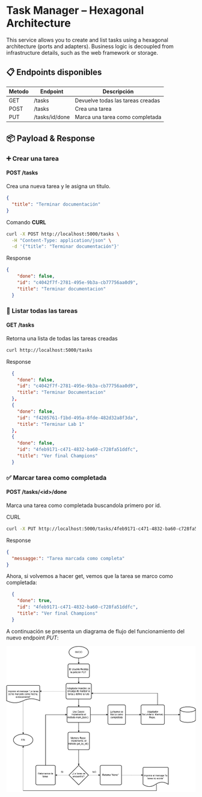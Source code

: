 # Task Manager – Hexagonal Architecture

This service allows you to create and list tasks using a hexagonal architecture (ports and adapters). Business logic is decoupled from infrastructure details, such as the web framework or storage.


## 📋 Endpoints disponibles
|Metodo|Endpoint|Descripción|
|------|--------|-----------|
|GET   |/tasks  |Devuelve todas las tareas creadas|
|POST  |/tasks  |Crea una tarea|
|PUT   |/tasks/id/done|Marca una tarea como completada|

## 📦 Payload & Response
### ➕ Crear una tarea
#### POST /tasks

Crea una nueva tarea y le asigna un titulo.
```json
{
  "title": "Terminar documentación"
}
```

Comando **CURL**
```bash
curl -X POST http://localhost:5000/tasks \
  -H "Content-Type: application/json" \
  -d '{"title": "Terminar documentación"}'
```
Response

```json
{
    "done": false,
    "id": "c4042f7f-2781-495e-9b3a-cb77756aa0d9",
    "title": "Terminar documentacion"
  }
```

### 📄 Listar todas las tareas

#### GET /tasks
Retorna una lista de todas las tareas creadas

```bash
curl http://localhost:5000/tasks
```

Response
```json
  {
    "done": false,
    "id": "c4042f7f-2781-495e-9b3a-cb77756aa0d9",
    "title": "Terminar Documentacion"
  },
  {
    "done": false,
    "id": "f4205761-f1bd-495a-8fde-482d32a8f3da",
    "title": "Terminar Lab 1"
  },
  {
    "done": false,
    "id": "4feb9171-c471-4832-ba60-c728fa51ddfc",
    "title": "Ver final Champions"
  }
```
### ✅ Marcar tarea como completada

#### POST /tasks/&lt;id&gt;/done
Marca una tarea como completada buscandola primero por id.

CURL
```bash
curl -X PUT http://localhost:5000/tasks/4feb9171-c471-4832-ba60-c728fa51ddfc/done
```
Response
```json
{
  "messagge:": "Tarea marcada como completa"
}
```
Ahora, si volvemos a hacer get, vemos que la tarea se marco como completada:

```json
  {
    "done": true,
    "id": "4feb9171-c471-4832-ba60-c728fa51ddfc",
    "title": "Ver final Champions"
  }
```

A continuación se presenta un diagrama de flujo del funcionamiento del nuevo endpoint *PUT*:

![Diagrama de flujo](images/flowchart.jpg)

